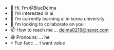 - 👋 Hi, I’m @BlueDelma
- 👀 I’m interested in ai 
- 🌱 I’m currently learning ai in korea university
- 💞️ I’m looking to collaborate on you
- 📫 How to reach me ... delma0219@naver.com
- 😄 Pronouns: ... he 
- ⚡ Fun fact: ... I want value

<!---
BlueDelma/BlueDelma is a ✨ special ✨ repository because its `README.md` (this file) appears on your GitHub profile.
You can click the Preview link to take a look at your changes.
--->

